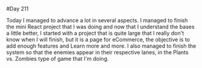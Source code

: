 #Day 211

Today I managed to advance a lot in several aspects.
I managed to finish the mini React project that I was doing and now that I understand the bases a little better, I started with a project that is quite large that I really don't know when I will finish, but it is a page for eCommerce, the objective is to add enough features and Learn more and more.
I also managed to finish the system so that the enemies appear in their respective lanes, in the Plants vs. Zombies type of game that I'm doing.


